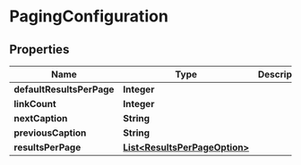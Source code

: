
# PagingConfiguration

## Properties
Name | Type | Description | Notes
------------ | ------------- | ------------- | -------------
**defaultResultsPerPage** | **Integer** |  |  [optional]
**linkCount** | **Integer** |  |  [optional]
**nextCaption** | **String** |  |  [optional]
**previousCaption** | **String** |  |  [optional]
**resultsPerPage** | [**List&lt;ResultsPerPageOption&gt;**](ResultsPerPageOption.md) |  |  [optional]



